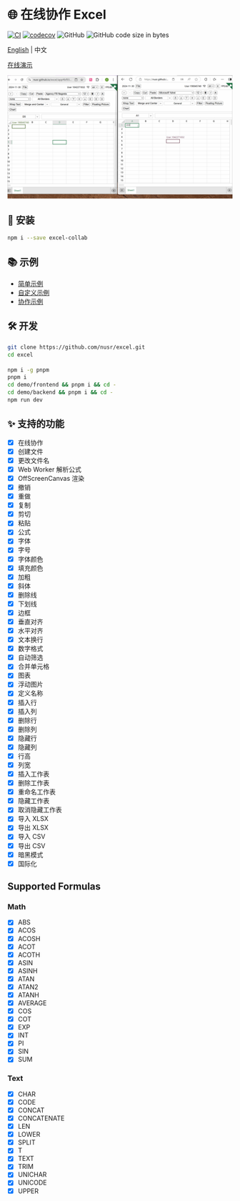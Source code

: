 # 🌐 在线协作 Excel

[![CI](https://github.com/nusr/excel/actions/workflows/main.yml/badge.svg)](https://github.com/nusr/excel/actions/workflows/main.yml)
[![codecov](https://codecov.io/gh/nusr/excel/branch/main/graph/badge.svg?token=ZOC8RHD3Z1)](https://codecov.io/gh/nusr/excel)
![GitHub](https://img.shields.io/github/license/nusr/excel.svg)
![GitHub code size in bytes](https://img.shields.io/github/languages/code-size/nusr/excel.svg)

[English](./README.md) | 中文

[在线演示](https://nusr.github.io/excel)

![演示](./scripts/demo.gif)

## 🚀 安装

```bash
npm i --save excel-collab
```

## 📚 示例

- [简单示例](https://stackblitz.com/edit/nusr-excel-simple)
- [自定义示例](https://stackblitz.com/edit/nusr-excel-custom)
- [协作示例](https://stackblitz.com/edit/nusr-excel-collaboration)

## 🛠️ 开发

```bash
git clone https://github.com/nusr/excel.git
cd excel

npm i -g pnpm
pnpm i
cd demo/frontend && pnpm i && cd -
cd demo/backend && pnpm i && cd -
npm run dev
```

## ✨ 支持的功能

- [x] 在线协作
- [x] 创建文件
- [x] 更改文件名
- [x] Web Worker 解析公式
- [x] OffScreenCanvas 渲染
- [x] 撤销
- [x] 重做
- [x] 复制
- [x] 剪切
- [x] 粘贴
- [x] 公式
- [x] 字体
- [x] 字号
- [x] 字体颜色
- [x] 填充颜色
- [x] 加粗
- [x] 斜体
- [x] 删除线
- [x] 下划线
- [x] 边框
- [x] 垂直对齐
- [x] 水平对齐
- [x] 文本换行
- [x] 数字格式
- [x] 自动筛选
- [x] 合并单元格
- [x] 图表
- [x] 浮动图片
- [x] 定义名称
- [x] 插入行
- [x] 插入列
- [x] 删除行
- [x] 删除列
- [x] 隐藏行
- [x] 隐藏列
- [x] 行高
- [x] 列宽
- [x] 插入工作表
- [x] 删除工作表
- [x] 重命名工作表
- [x] 隐藏工作表
- [x] 取消隐藏工作表
- [x] 导入 XLSX
- [x] 导出 XLSX
- [x] 导入 CSV
- [x] 导出 CSV
- [x] 暗黑模式
- [x] 国际化

## Supported Formulas

### Math

- [x] ABS
- [x] ACOS
- [x] ACOSH
- [x] ACOT
- [x] ACOTH
- [x] ASIN
- [x] ASINH
- [x] ATAN
- [x] ATAN2
- [x] ATANH
- [x] AVERAGE
- [x] COS
- [x] COT
- [x] EXP
- [x] INT
- [x] PI
- [x] SIN
- [x] SUM

### Text

- [x] CHAR
- [x] CODE
- [x] CONCAT
- [x] CONCATENATE
- [x] LEN
- [x] LOWER
- [x] SPLIT
- [x] T
- [x] TEXT
- [x] TRIM
- [x] UNICHAR
- [x] UNICODE
- [x] UPPER
